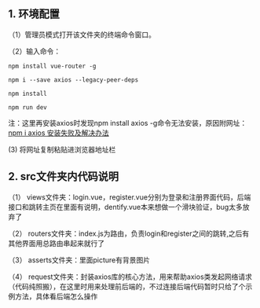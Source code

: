 ## 1. 环境配置  

（1）管理员模式打开该文件夹的终端命令窗口。  

（2）输入命令：  

```npm install vue-router -g```

```npm i --save axios --legacy-peer-deps```  

```npm install```

```npm run dev```  

注：这里再安装axios时发现npm install axios -g命令无法安装，原因附网址：[npm i axios 安装失败及解决办法](https://blog.csdn.net/weixin_48567232/article/details/136171199)  

 (3) 将网址复制粘贴进浏览器地址栏  
 
## 2. src文件夹内代码说明  

（1） views文件夹：login.vue，register.vue分别为登录和注册界面代码，后端接口和跳转主页在里面有说明，dentify.vue本来想做一个滑块验证，bug太多放弃了  

（2） routers文件夹：index.js为路由，负责login和register之间的跳转,之后有其他界面用总路由串起来就行了  

（3） asserts文件夹：里面picture有背景图片  

（4） request文件夹：封装axios库的核心方法，用来帮助axios类发起网络请求（代码纯照搬），在这里时用来处理前后端的，不过连接后端代码暂时只给了个示例方法，具体看后端怎么操作  

